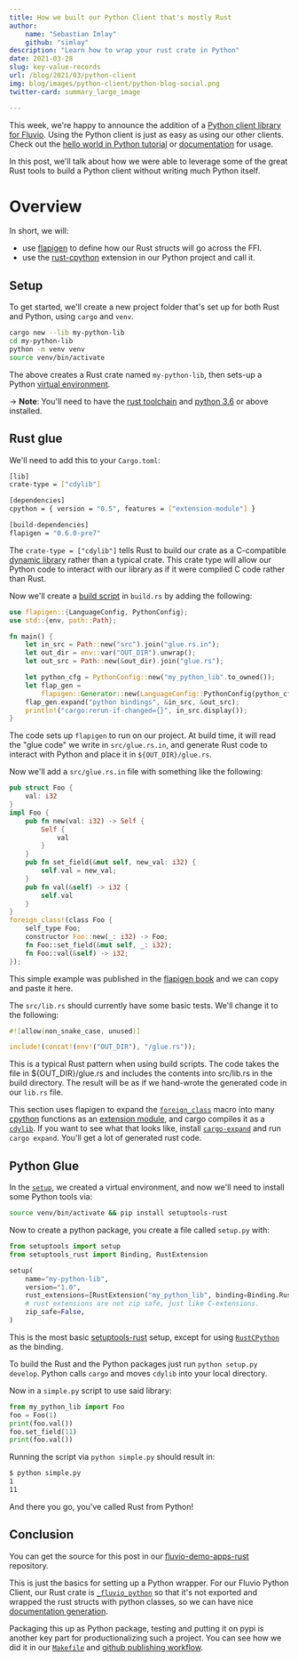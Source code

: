 ```yaml
---
title: How we built our Python Client that's mostly Rust
author:
    name: "Sebastian Imlay"
    github: "simlay"
description: "Learn how to wrap your rust crate in Python"
date: 2021-03-28
slug: key-value-records
url: /blog/2021/03/python-client
img: blog/images/python-client/python-blog-social.png
twitter-card: summary_large_image

---
```


This week, we're happy to announce the addition of a [Python client library for Fluvio].
Using the Python client is just as easy as using our other clients. Check out the
[hello world in Python tutorial] or [documentation] for usage.

[Python client library for Fluvio]: https://github.com/infinyon/fluvio-client-python
[hello world in Python tutorial]: /tutorials/python/hello-world/
[documentation]: https://infinyon.github.io/fluvio-client-python/fluvio.html

In this post, we'll talk about how we were able to leverage some of the great
Rust tools to build a Python client without writing much Python itself.

# Overview

In short, we will:

- use [flapigen] to define how our Rust structs will go across the FFI.
- use the [rust-cpython] extension in our Python project and call it.

[flapigen]: https://github.com/Dushistov/flapigen-rs
[rust-cpython]: https://github.com/dgrunwald/rust-cpython

## Setup

To get started, we'll create a new project folder that's set up for both
Rust and Python, using `cargo` and `venv`.

```bash
cargo new --lib my-python-lib
cd my-python-lib
python -m venv venv
source venv/bin/activate
```

The above creates a Rust crate named `my-python-lib`, then sets-up a Python
[virtual environment].

-> **Note**: You'll need to have the [rust toolchain] and [python 3.6] or above installed.

[virtual environment]: https://docs.python.org/3/tutorial/venv.html
[rust toolchain]: https://rustup.rs/
[python 3.6]: https://www.python.org/downloads/


## Rust glue

We'll need to add this to your `Cargo.toml`:

```bash
[lib]
crate-type = ["cdylib"]

[dependencies]
cpython = { version = "0.5", features = ["extension-module"] }

[build-dependencies]
flapigen = "0.6.0-pre7"
```

The `crate-type = ["cdylib"]` tells Rust to build our crate as a C-compatible
[dynamic library] rather than a typical crate. This crate type will allow our Python code
to interact with our library as if it were compiled C code rather than Rust.

[dynamic library]: https://en.wikipedia.org/wiki/Dynamic_linker

Now we'll create a [build script] in `build.rs` by adding the following:

```rust
use flapigen::{LanguageConfig, PythonConfig};
use std::{env, path::Path};

fn main() {
    let in_src = Path::new("src").join("glue.rs.in");
    let out_dir = env::var("OUT_DIR").unwrap();
    let out_src = Path::new(&out_dir).join("glue.rs");

    let python_cfg = PythonConfig::new("my_python_lib".to_owned());
    let flap_gen =
        flapigen::Generator::new(LanguageConfig::PythonConfig(python_cfg)).rustfmt_bindings(true);
    flap_gen.expand("python bindings", &in_src, &out_src);
    println!("cargo:rerun-if-changed={}", in_src.display());
}
```

The code sets up `flapigen` to run on our project. At build time,
it will read the "glue code" we write in `src/glue.rs.in`, and generate
Rust code to interact with Python and place it in `${OUT_DIR}/glue.rs`.

Now we'll add a `src/glue.rs.in` file with something like the following:

```rust
pub struct Foo {
    val: i32
}
impl Foo {
    pub fn new(val: i32) -> Self {
        Self {
            val
        }
    }
    pub fn set_field(&mut self, new_val: i32) {
        self.val = new_val;
    }
    pub fn val(&self) -> i32 {
        self.val
    }
}
foreign_class!(class Foo {
    self_type Foo;
    constructor Foo::new(_: i32) -> Foo;
    fn Foo::set_field(&mut self, _: i32);
    fn Foo::val(&self) -> i32;
});
```

This simple example was published in the [flapigen book] and we can copy and paste it here.

[flapigen book]: https://dushistov.github.io/flapigen-rs/foreign-class.html
[build script]: https://doc.rust-lang.org/cargo/reference/build-scripts.html

The `src/lib.rs` should currently have some basic tests. We'll change it to the following:

```rust
#![allow(non_snake_case, unused)]

include!(concat!(env!("OUT_DIR"), "/glue.rs"));
```

This is a typical Rust pattern when using build scripts. The code takes the file in ${OUT_DIR}/glue.rs 
and includes the contents into src/lib.rs in the build directory. The result will be as if we hand-wrote 
the generated code in our `lib.rs` file.

This section uses flapigen to expand the [`foreign_class`] macro into many [cpython] functions as an 
[extension module], and cargo compiles it as a [`cdylib`]. If you want to see what that looks like, install 
[`cargo-expand`] and run `cargo expand`. You'll get a lot of generated rust code.

[`foreign_class`]: https://dushistov.github.io/flapigen-rs/foreign-class.html
[cpython]: https://github.com/dgrunwald/rust-cpython
[extension module]: https://docs.python.org/3/extending/extending.html
[`cdylib`]: https://doc.rust-lang.org/cargo/reference/cargo-targets.html#library
[`cargo-expand`]: https://crates.io/crates/cargo-expand

## Python Glue

In the [`setup`](#setup), we created a virtual environment, and now we'll need to
install some Python tools via:

```sh
source venv/bin/activate && pip install setuptools-rust
```

Now to create a python package, you create a file called `setup.py` with:

```python
from setuptools import setup
from setuptools_rust import Binding, RustExtension

setup(
    name="my-python-lib",
    version="1.0",
    rust_extensions=[RustExtension("my_python_lib", binding=Binding.RustCPython)],
    # rust extensions are not zip safe, just like C-extensions.
    zip_safe=False,
)
```

This is the most basic [setuptools-rust] setup, except for using
[`RustCPython`] as the binding.

[setuptools-rust]: https://github.com/PyO3/setuptools-rust#setuppy
[`RustCPython`]: https://setuptools-rust.readthedocs.io/en/latest/reference.html#setuptools_rust.Binding

To build the Rust and the Python packages just run `python setup.py develop`. Python calls `cargo` and moves `cdylib` into your local directory.

Now in a `simple.py` script to use said library:

```python
from my_python_lib import Foo
foo = Foo(1)
print(foo.val())
foo.set_field(11)
print(foo.val())
```

Running the script via `python simple.py` should result in:

```bash
$ python simple.py
1
11
```

And there you go, you've called Rust from Python!

## Conclusion

You can get the source for this post in our [fluvio-demo-apps-rust] repository.

[fluvio-demo-apps-rust]: https://github.com/infinyon/fluvio-demo-apps-rust/

This is just the basics for setting up a Python wrapper. For our Fluvio Python
Client, our Rust crate is [`_fluvio_python`] so that it's not exported and
wrapped the rust structs with python classes, so we can have nice [documentation generation].

[`_fluvio_python`]: https://github.com/infinyon/fluvio-client-python/blob/c6d82d63a001376325d8583c75319c41fd5bfcd5/build.rs#L10
[documentation generation]: https://infinyon.github.io/fluvio-client-python/fluvio.html

Packaging this up as Python package, testing and putting it on pypi is another
key part for productionalizing such a project. You can see how we did it in our
[`Makefile`] and [github publishing workflow].

[`Makefile`]: https://github.com/infinyon/fluvio-client-python/blob/main/Makefile
[github publishing workflow]: https://github.com/infinyon/fluvio-client-python/blob/main/.github/workflows/publish.yml
